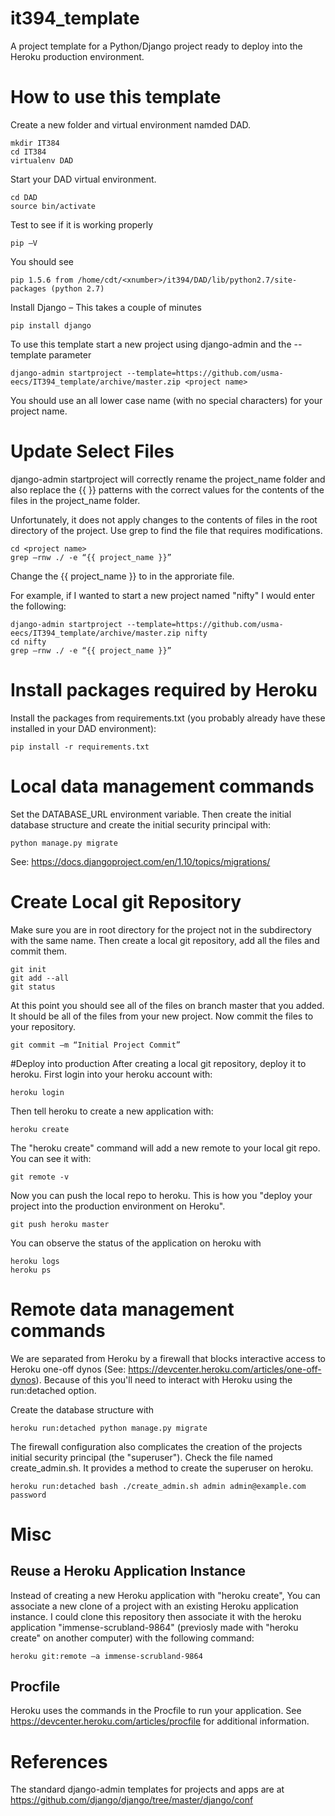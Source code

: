 # it394_template
A project template for a Python/Django project ready to deploy into the Heroku production environment.

# How to use this template
Create a new folder and virtual environment namded DAD.
```
mkdir IT384
cd IT384
virtualenv DAD
```
Start your DAD virtual environment.
```
cd DAD
source bin/activate
```

Test to see if it is working properly
```
pip –V
```
You should see
```
pip 1.5.6 from /home/cdt/<xnumber>/it394/DAD/lib/python2.7/site-packages (python 2.7)
```

Install Django – This takes a couple of minutes
```
pip install django
```


To use this template start a new project using django-admin and the --template parameter
```
django-admin startproject --template=https://github.com/usma-eecs/IT394_template/archive/master.zip <project name>
```

You should use an all lower case name (with no special characters) for your project name.

# Update Select Files

django-admin startproject will correctly rename the project_name folder and also replace the {{ }} patterns with the correct values for the contents of the files in the project_name folder.

Unfortunately, it does not apply changes to the contents of files in the root directory of the project. Use grep to find the file that requires modifications.

```
cd <project name>
grep –rnw ./ -e “{{ project_name }}”
```

Change the {{ project_name }} to <project name> in the approriate file.


For example, if I wanted to start a new project named "nifty" I would enter the following:
```
django-admin startproject --template=https://github.com/usma-eecs/IT394_template/archive/master.zip nifty
cd nifty
grep –rnw ./ -e “{{ project_name }}”
```

# Install packages required by Heroku
Install the packages from requirements.txt (you probably already have these installed in your DAD environment):
```
pip install -r requirements.txt
```

# Local data management commands

Set the DATABASE_URL environment variable. Then create the initial database structure and create the initial security principal with:
```
python manage.py migrate
```

See: https://docs.djangoproject.com/en/1.10/topics/migrations/ 


# Create Local git Repository

Make sure you are in root directory for the project not in the subdirectory with the same name. Then create a local git repository, add all the files and commit them. 

```
git init
git add --all
git status
```

At this point you should see all of the files on branch master that you added. It should be all of the files from your new project. Now commit the files to your repository.

```
git commit –m “Initial Project Commit”
```

#Deploy into production
After creating a local git repository, deploy it to heroku. First login into your heroku account with:
```
heroku login
```
Then tell heroku to create a new application with:
```
heroku create
```
The "heroku create" command will add a new remote to your local git repo.  You can see it with:
```
git remote -v
```
Now you can push the local repo to heroku.  This is how you "deploy your project into the production environment on Heroku".
```
git push heroku master
```
You can observe the status of the application on heroku with
```
heroku logs
heroku ps
```

# Remote data management commands
We are separated from Heroku by a firewall that blocks interactive access to Heroku one-off dynos (See: https://devcenter.heroku.com/articles/one-off-dynos).  Because of this you'll need to interact with Heroku using the run:detached option.


Create the database structure with
```
heroku run:detached python manage.py migrate
```

The firewall configuration also complicates the creation of the projects initial security principal (the "superuser"). Check the file named create_admin.sh.  It provides a method to create the superuser on heroku.

```
heroku run:detached bash ./create_admin.sh admin admin@example.com password
```

# Misc

## Reuse a Heroku Application Instance
Instead of creating a new Heroku application with "heroku create", You can associate a new clone of a project with an existing Heroku application instance.  I could clone this repository then associate it with the heroku application "immense-scrubland-9864" (previosly made with "heroku create" on another computer) with the following command:
```
heroku git:remote –a immense-scrubland-9864
```

## Procfile
Heroku uses the commands in the Procfile to run your application.  See https://devcenter.heroku.com/articles/procfile for additional information.

# References
The standard django-admin templates for projects and apps are at https://github.com/django/django/tree/master/django/conf


